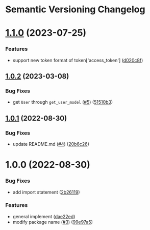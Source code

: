 # Semantic Versioning Changelog

# [1.1.0](https://github.com/casdoor/django-casdoor-auth/compare/v1.0.2...v1.1.0) (2023-07-25)


### Features

* support new token format of token['access_token'] ([d020c8f](https://github.com/casdoor/django-casdoor-auth/commit/d020c8fc45b0637e0fffcb8236085704d6158b28))

## [1.0.2](https://github.com/casdoor/django-casdoor-auth/compare/v1.0.1...v1.0.2) (2023-03-08)


### Bug Fixes

* get `User` through `get_user_model` ([#5](https://github.com/casdoor/django-casdoor-auth/issues/5)) ([51510b3](https://github.com/casdoor/django-casdoor-auth/commit/51510b336d0a04ec8075926fcf1856c337774a1b))

## [1.0.1](https://github.com/casdoor/django-casdoor-auth/compare/v1.0.0...v1.0.1) (2022-08-30)


### Bug Fixes

* update README.md ([#4](https://github.com/casdoor/django-casdoor-auth/issues/4)) ([20b6c26](https://github.com/casdoor/django-casdoor-auth/commit/20b6c2647c9cd08511ef5123ea0568a76122f6be))

# 1.0.0 (2022-08-30)


### Bug Fixes

* add import statement ([2b26119](https://github.com/casdoor/django-casdoor-auth/commit/2b26119fc4b96ac7b555aa7494f1913e4341e5ba))


### Features

* general implement ([dae22ed](https://github.com/casdoor/django-casdoor-auth/commit/dae22ed6dee6f1c5823f0f270e9d9e6206fb61df))
* modify package name ([#3](https://github.com/casdoor/django-casdoor-auth/issues/3)) ([99e97a5](https://github.com/casdoor/django-casdoor-auth/commit/99e97a5f3f0538695e3b8c42a8be82de0da3e6e8))
